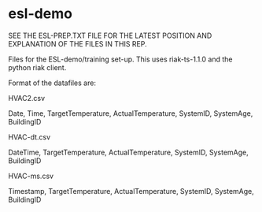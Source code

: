 # esl-demo


SEE THE ESL-PREP.TXT FILE FOR THE LATEST POSITION AND EXPLANATION OF THE FILES IN THIS REP.


Files for the ESL-demo/training set-up.  This uses riak-ts-1.1.0 and the python riak client.

Format of the datafiles are:

HVAC2.csv

Date, Time, TargetTemperature, ActualTemperature, SystemID, SystemAge, BuildingID

HVAC-dt.csv

DateTime, TargetTemperature, ActualTemperature, SystemID, SystemAge, BuildingID

HVAC-ms.csv

Timestamp, TargetTemperature, ActualTemperature, SystemID, SystemAge, BuildingID
